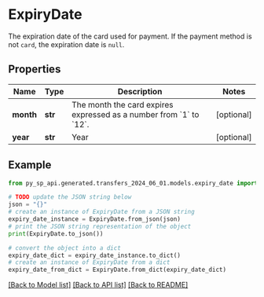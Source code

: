 # ExpiryDate

The expiration date of the card used for payment. If the payment method is not `card`, the expiration date is `null`.

## Properties

Name | Type | Description | Notes
------------ | ------------- | ------------- | -------------
**month** | **str** | The month the card expires expressed as a number from &#x60;1&#x60; to &#x60;12&#x60;. | [optional] 
**year** | **str** | Year | [optional] 

## Example

```python
from py_sp_api.generated.transfers_2024_06_01.models.expiry_date import ExpiryDate

# TODO update the JSON string below
json = "{}"
# create an instance of ExpiryDate from a JSON string
expiry_date_instance = ExpiryDate.from_json(json)
# print the JSON string representation of the object
print(ExpiryDate.to_json())

# convert the object into a dict
expiry_date_dict = expiry_date_instance.to_dict()
# create an instance of ExpiryDate from a dict
expiry_date_from_dict = ExpiryDate.from_dict(expiry_date_dict)
```
[[Back to Model list]](../README.md#documentation-for-models) [[Back to API list]](../README.md#documentation-for-api-endpoints) [[Back to README]](../README.md)


